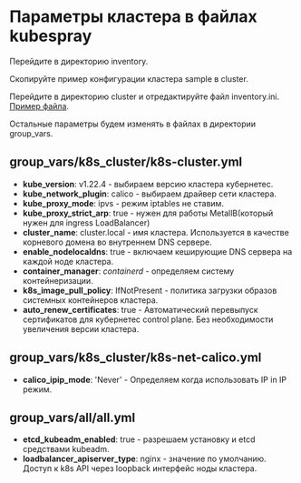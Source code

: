 # Параметры кластера в файлах kubespray

Перейдите в директорию inventory.

Скопируйте пример конфигурации кластера sample в cluster.

Перейдите в директорию cluster и отредактируйте файл inventory.ini. [Пример файла](cluster/inventory.ini).

Остальные параметры будем изменять в файлах в директории group_vars.

## group_vars/k8s_cluster/k8s-cluster.yml

* **kube_version**: v1.22.4 - выбираем версию кластера кубернетес.
* **kube_network_plugin**: calico - выбираем драйвер сети кластера.
* **kube_proxy_mode**: ipvs - режим iptables не ставим.
* **kube_proxy_strict_arp**: true - нужен для работы MetallB(который нужен для ingress LoadBalancer)
* **cluster_name**: cluster.local - имя кластера. Используется в качестве корневого домена во внутреннем DNS сервере.
* **enable_nodelocaldns**: true - включаем кеширующие DNS сервера на каждой ноде кластера.
* **container_manager**: _containerd_ - определяем систему контейнеризации.
* **k8s_image_pull_policy**: IfNotPresent - политика загрузки образов системных контейнеров кластера.
* **auto_renew_certificates**: true - Автоматический перевыпуск сертификатов для кубернетес control plane. 
  Без необходимости увеличения версии кластера.
  
## group_vars/k8s_cluster/k8s-net-calico.yml

* **calico_ipip_mode**: 'Never' - Определяем когда использовать IP in IP режим.

## group_vars/all/all.yml

* **etcd_kubeadm_enabled**: true - разрешаем установку и etcd средствами kubeadm.
* **loadbalancer_apiserver_type**: nginx - значение по умолчанию. Доступ к k8s API через loopback интерфейс ноды кластера.


